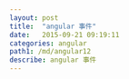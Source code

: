 ```yaml
---
layout: post
title:  "angular 事件"
date:   2015-09-21 09:19:11
categories: angular
path1: /md/angular12
describe: angular 事件
---
```


